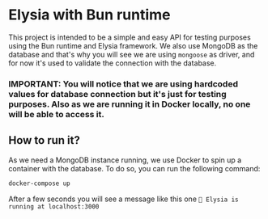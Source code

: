 # Elysia with Bun runtime

This project is intended to be a simple and easy API for testing purposes using the Bun runtime and Elysia framework. We also use MongoDB as the database and that's why you will see we are using `mongoose` as driver, and for now it's used to validate the connection with the database.

### IMPORTANT: You will notice that we are using hardcoded values for database connection but it's just for testing purposes. Also as we are running it in Docker locally, no one will be able to access it.

## How to run it?

As we need a MongoDB instance running, we use Docker to spin up a container with the database. To do so, you can run the following command:

```bash
docker-compose up
```

After a few seconds you will see a message like this one `🦊 Elysia is running at localhost:3000`
